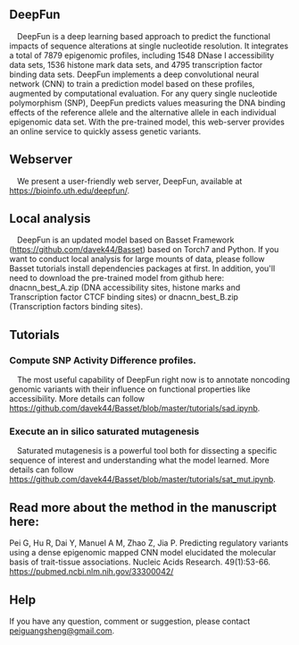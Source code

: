 ## DeepFun
&#8194;&#8194;DeepFun is a deep learning based approach to predict the functional impacts of sequence alterations at single nucleotide resolution. It integrates a total of 7879 epigenomic profiles, including 1548 DNase I accessibility data sets, 1536 histone mark data sets, and 4795 transcription factor binding data sets. DeepFun implements a deep convolutional neural network (CNN) to train a prediction model based on these profiles, augmented by computational evaluation. For any query single nucleotide polymorphism (SNP), DeepFun predicts values measuring the DNA binding effects of the reference allele and the alternative allele in each individual epigenomic data set. With the pre-trained model, this web-server provides an online service to quickly assess genetic variants.

## Webserver
&#8194;&#8194;We present a user-friendly web server, DeepFun, available at https://bioinfo.uth.edu/deepfun/.

## Local analysis
&#8194;&#8194;DeepFun is an updated model based on Basset Framework (https://github.com/davek44/Basset) based on Torch7 and Python. If you want to conduct local analysis for large mounts of data, please follow Basset tutorials install dependencies packages at first. In addition, you'll need to download the pre-trained model from github here: dnacnn_best_A.zip (DNA accessibility sites, histone marks and Transcription factor CTCF binding sites) or dnacnn_best_B.zip (Transcription factors binding sites).  

## Tutorials
### Compute SNP Activity Difference profiles.
&#8194;&#8194;The most useful capability of DeepFun right now is to annotate noncoding genomic variants with their influence on functional properties like accessibility. More details can follow https://github.com/davek44/Basset/blob/master/tutorials/sad.ipynb.

### Execute an in silico saturated mutagenesis
&#8194;&#8194;Saturated mutagenesis is a powerful tool both for dissecting a specific sequence of interest and understanding what the model learned. More details can follow https://github.com/davek44/Basset/blob/master/tutorials/sat_mut.ipynb.

## Read more about the method in the manuscript here:
Pei G, Hu R, Dai Y, Manuel A M, Zhao Z, Jia P. Predicting regulatory variants using a dense epigenomic mapped CNN model elucidated the molecular basis of trait-tissue associations. Nucleic Acids Research. 49(1):53-66. https://pubmed.ncbi.nlm.nih.gov/33300042/

## Help
If you have any question, comment or suggestion, please contact peiguangsheng@gmail.com.
